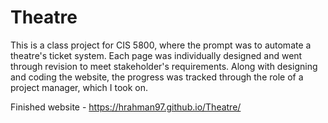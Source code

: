 # Theatre

This is a class project for CIS 5800, where the prompt was to automate a theatre's ticket system. 
Each page was individually designed and went through revision to meet stakeholder's requirements. 
Along with designing and coding the website, the progress was tracked through the role of a project manager, which I took on. 

Finished website - https://hrahman97.github.io/Theatre/
